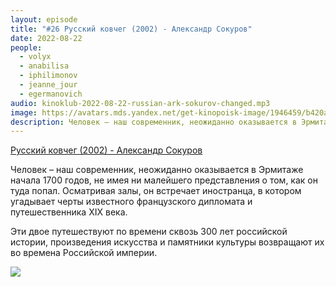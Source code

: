 ```yaml
---
layout: episode
title: "#26 Русский ковчег (2002) - Александр Сокуров"
date: 2022-08-22
people:
  - volyx
  - anabilisa
  - iphilimonov
  - jeanne_jour
  - egermanovich
audio: kinoklub-2022-08-22-russian-ark-sokurov-changed.mp3
image: https://avatars.mds.yandex.net/get-kinopoisk-image/1946459/b420a6d0-c977-44ab-8fc8-0624fe848a61/600x
description: Человек – наш современник, неожиданно оказывается в Эрмитаже начала 1700 годов, не имея ни малейшего представления о том, как он туда попал. Осматривая залы, он встречает иностранца, в котором угадывает черты известного французского дипломата и путешественника XIX века. Эти двое путешествуют по времени сквозь 300 лет российской истории, произведения искусства и памятники культуры возвращают их во времена Российской империи.
---
```


[Русский ковчег (2002) - Александр Сокуров](https://www.kinopoisk.ru/film/40732/)

Человек – наш современник, неожиданно оказывается в Эрмитаже начала 1700 годов, не имея ни малейшего представления о том, как он туда попал. Осматривая залы, он встречает иностранца, в котором угадывает черты известного французского дипломата и путешественника XIX века.

Эти двое путешествуют по времени сквозь 300 лет российской истории, произведения искусства и памятники культуры возвращают их во времена Российской империи.

![](https://avatars.mds.yandex.net/get-kinopoisk-image/1946459/b420a6d0-c977-44ab-8fc8-0624fe848a61/600x)
